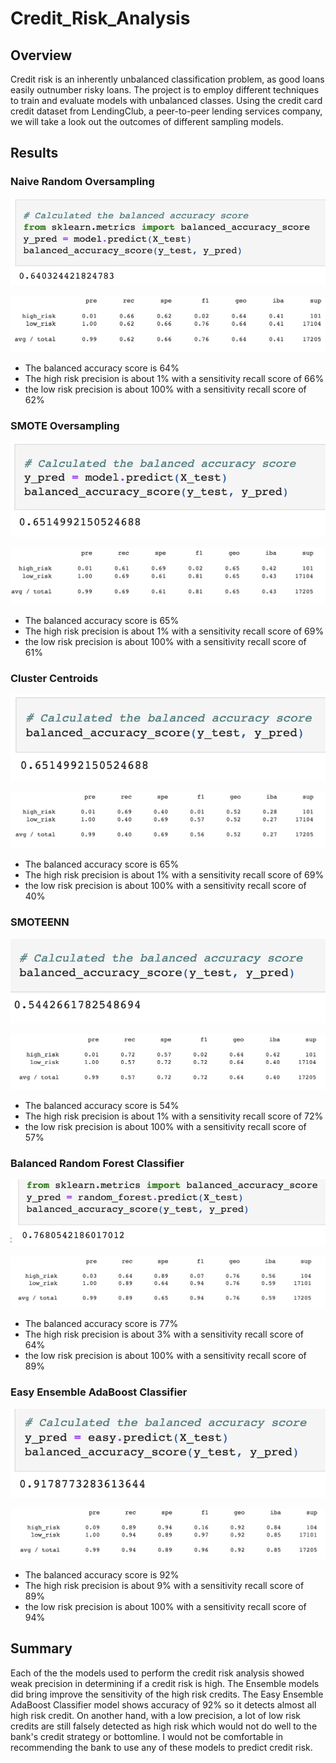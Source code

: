 # Credit_Risk_Analysis

## Overview

Credit risk is an inherently unbalanced classification problem, as good loans easily outnumber risky loans.  The project is to employ different techniques to train and evaluate models with unbalanced classes.  Using the credit card credit dataset from LendingClub, a peer-to-peer lending services company, we will take a look out the outcomes of different sampling models.

## Results

### Naive Random Oversampling

![This is an image](https://github.com/paveenB/Credit_Risk_Analysis/blob/main/RandomOverSamp1.png)

![This is an image](https://github.com/paveenB/Credit_Risk_Analysis/blob/main/RandomOverSamp2.png)

* The balanced accuracy score is 64%
* The high risk precision is about 1% with a sensitivity recall score of 66%
* the low risk precision is about 100% with a sensitivity recall score of 62%

### SMOTE Oversampling

![This is an image](https://github.com/paveenB/Credit_Risk_Analysis/blob/main/SMOTEOverSamp1.png)

![This is an image](https://github.com/paveenB/Credit_Risk_Analysis/blob/main/SMOTEOverSamp2.png)

* The balanced accuracy score is 65%
* The high risk precision is about 1% with a sensitivity recall score of 69%
* the low risk precision is about 100% with a sensitivity recall score of 61%

### Cluster Centroids

![This is an image](https://github.com/paveenB/Credit_Risk_Analysis/blob/main/UnderSamp1.png)

![This is an image](https://github.com/paveenB/Credit_Risk_Analysis/blob/main/UnderSamp2.png)

* The balanced accuracy score is 65%
* The high risk precision is about 1% with a sensitivity recall score of 69%
* the low risk precision is about 100% with a sensitivity recall score of 40%

### SMOTEENN

![This is an image](https://github.com/paveenB/Credit_Risk_Analysis/blob/main/CombSamp2.png)

![This is an image](https://github.com/paveenB/Credit_Risk_Analysis/blob/main/CombSamp1.png)

* The balanced accuracy score is 54%
* The high risk precision is about 1% with a sensitivity recall score of 72%
* the low risk precision is about 100% with a sensitivity recall score of 57%

### Balanced Random Forest Classifier

![This is an image](https://github.com/paveenB/Credit_Risk_Analysis/blob/main/BalanceRandFor1.png)

![This is an image](https://github.com/paveenB/Credit_Risk_Analysis/blob/main/BalanceRandFor2.png)

* The balanced accuracy score is 77%
* The high risk precision is about 3% with a sensitivity recall score of 64%
* the low risk precision is about 100% with a sensitivity recall score of 89%

### Easy Ensemble AdaBoost Classifier

![This is an image](https://github.com/paveenB/Credit_Risk_Analysis/blob/main/EasyEnClass1.png)

![This is an image](https://github.com/paveenB/Credit_Risk_Analysis/blob/main/EasyEnClass2.png)

* The balanced accuracy score is 92%
* The high risk precision is about 9% with a sensitivity recall score of 89%
* the low risk precision is about 100% with a sensitivity recall score of 94%

## Summary

Each of the the models used to perform the credit risk analysis showed weak precision in determining if a credit risk is high.  The Ensemble models did bring improve the sensitivity of the high risk credits.  The Easy Ensemble AdaBoost Classifier model shows accuracy of 92% so it detects almost all high risk credit. On another hand, with a low precision, a lot of low risk credits are still falsely detected as high risk which would not do well to the bank's credit strategy or bottomline.  I would not be comfortable in recommending the bank to use any of these models to predict credit risk.






